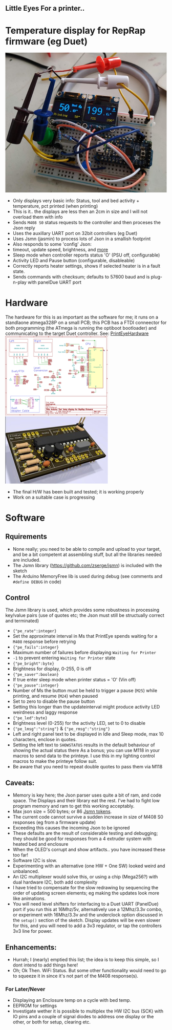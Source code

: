 ## Little Eyes For a printer..
# Temperature display for RepRap firmware (eg Duet)

![Prototype](./images/prototype-run.jpg)

* Only displays very basic info: Status, tool and bed activity + temperature, pct printed (when printing)
 * This is it.. the displays are less then an 2cm in size and I will not overload them with info
* Sends `M408 S0` status requests to the controller and then proceses the Json reply
 * Uses the auxillary UART port on 32bit controllers (eg Duet)
 * Uses Jsmn (jasmin) to process lots of Json in a smallish footprint
* Also responds to some 'config' Json:
 * timeout, update speed, brightness, and [more](#control)
* Sleep mode when controller reports status 'O' (PSU off, configurable)
* Activity LED and Pause button (configurable, disableable)
* Correctly reports heater settings, shows if selected heater is in a fault state.
* Sends commands with checksum; defaults to 57600 baud and is plug-n-play with panelDue UART port

# Hardware
The hardware for this is as important as the software for me; it runs on a standlaone atmega328P on a small PCB; this PCB has a FTDI conneector for both programming (the ATmega is running the optiboot bootloader) and communicating to the target Duet controller.
See: [PrintEyeHardware](https://easytarget.org/ogit/circuits/PrintEyeHardware)
![Thumb](./images/PrintEye-Schematic-thumb.png "Full Schematics in Hardware repo") ![Thumb](./images/PrintEye-pcb-thumb.jpg "Full KiCad files in Hardware repo")
* The final H/W has been built and tested; it is working properly
* Work on a suitable case is progressing

# Software
## Rquirements 
* None really; you need to be able to compile and upload to your target, and be a bit competent at assembling stuff, but all the libraries needed are included.
 * The Jsmn library (https://github.com/zserge/jsmn) is included with the sketch
 * The Arduino MemoryFree lib is used during debug (see comments and `#define DEBUG` in code)

## Control
The Jsmn library is used, which provides some robustness in processing key/value pairs (use of quotes etc; the Json must still be structually correct and terminated)
* `{"pe_rate":integer}`
 * Set the approximate interval in Ms that PrintEye spends waiting for a `M408` response before retrying
* `{"pe_fails":integer}`
 * Maximum number of failures before displaying `Waiting for Printer`
 * `-1` to prevent entering `Waiting for Printer` state
* `{"pe_bright":byte}`
 * Brightness for display, 0-255, 0 is off
* `{"pe_saver":boolean}`
 * If true enter sleep mode when printer status = 'O' (Vin off)
* `{"pe_pause":integer}`
 * Number of Ms the button must be held to trigger a pause (`M25`) while printing, and resume (`M24`) when paused
 * Set to zero to disable the pause button
 * Setting this longer than the updateinterval might produce activity LED weirdness and laggy response
* `{"pe_led":byte}`
 * Brightness level (0-255) for the activity LED, set to 0 to disable
* `{"pe_lmsg":"string"}` & `{"pe_rmsg":"string"}`
 * Left and right panel text to be displayed in Idle and Sleep mode, max 10 characters, enclose in quotes.
 * Setting the left text to `SHOWSTATUS` results in the default behaviour of showing the actual status there
As a bonus; you can use M118 in your macros to send data to the printeye. I use this in my lighting control macros to make the printeye follow suit.
* Be aware that you need to repeat double quotes to pass them via M118

## Caveats:
* Memory is key here; the Json parser uses quite a bit of ram, and code space. The Displays and their library eat the rest. I've had to fight low program memory and ram to get this working acceptably.
* Max json size = 500 bytes; or 86 [Jsmn tokens](https://github.com/zserge/jsmn#design).
 * The current code cannot survive a sudden increase in size of M408 S0 responses (eg from a firmware update)
 * Exceeding this causes the incoming Json to be ignored 
 * These defaults are the result of considerable testing and debugging; they should be good for responses from a 4 extruder system with heated bed and enclosure
 * When the OLED's corrupt and show artifacts.. you have increased these too far!
* Software I2C is slow. 
 * Experimenting with an alternative (one HW + One SW) looked weird and unbalanced.
 * An I2C multiplexer would solve this, or using a chip (Mega256?) with dual hardware I2C, both add complexity
 * I have tried to compensate for the slow redrawing by sequencing the order of updating screen elements; eg making the updates look more like animations.
* You will need level shifters for interfacing to a Duet UART (PanelDue) port if you run this at 16Mhz/5v, alternatively use a 12Mhz/3.3v combo, or experiment with 16Mhz/3.3v and the underclock option discussed in the `setup()` section of the sketch. Display updates will be even slower for this, and you will need to add a 3v3 regulator, or tap the controllers 3v3 line for power.

## Enhancements: 
* Hurrah; I (nearly) emptied this list; the idea is to keep this simple, so I dont intend to add things here!
* Oh; Ok Then. WiFi Status. But some other functionality would need to go to squeeze it in since it's not part of the M408 response(s).


### For Later/Never
* Displaying an Enclosure temp on a cycle with bed temp.
* EEPROM for settings
* Investigate wether it is possible to multiplex the HW I2C bus (SCK) with IO pins and a couple of signal diodes to address one display or the other, or both for setup, clearing etc.
